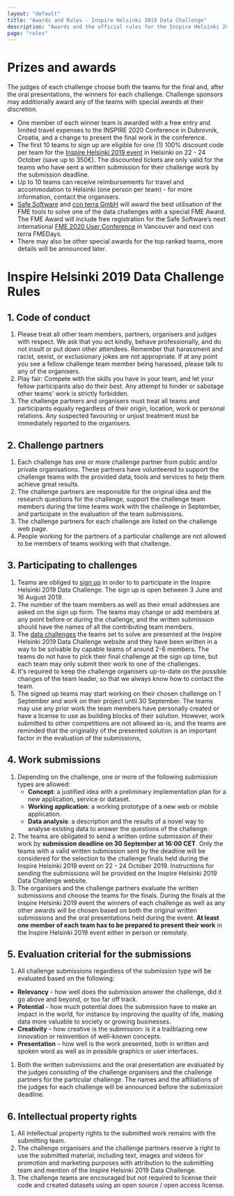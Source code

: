 ```yaml
---
layout: "default"
title: "Awards and Rules - Inspire Helsinki 2019 Data Challenge"
description: "Awards and the official rules for the Inspire Helsinki 2019 Data Challenge competition"
page: "rules"
---
```

# Prizes and awards
The judges of each challenge choose both the teams for the final and, after the oral presentations, the winners for each challenge. Challenge sponsors may additionally award any of the teams with special awards at their discretion.
* One member of each winner team is awarded with a free entry and limited travel expenses to the INSPIRE 2020 Conference in Dubrovnik, Croatia,
and a change to present the final work in the conference.
* The first 10 teams to sign up are eligible for one (1) 100% discount code per team for the
[Inspire Helsinki 2019 event](https://www.inspire-helsinki-2019.fi/) in Helsinki on 22 - 24 October (save up to 350€). The discounted tickets are only valid for the teams who have sent a written submission for their challenge work by the submission deadline.
* Up to 10 teams can receive reimbursements for travel and accommodation to Helsinki (one person per team) - for more information, contact the organisers.
* [Safe Software](https://www.safe.com/) and [con terra GmbH](https://conterra.de/) will award the best utilisation of the FME tools to solve one of the data challenges with a special FME Award. The FME Award will include free registration for the Safe Software’s next international [FME 2020 User Conference](https://www.safe.com/fmeuc/) in Vancouver and next con terra FMEDays.
* There may also be other special awards for the top ranked teams, more details will be announced later.

# Inspire Helsinki 2019 Data Challenge Rules

## 1. Code of conduct
1. Please treat all other team members, partners, organisers and judges with respect.  We ask that you act kindly, behave professionally, and do not insult or put down other attendees.  Remember that harassment and racist, sexist, or exclusionary jokes are not appropriate. If at any point you see a fellow challenge team member being harassed, please talk to any of the organisers.
1. Play fair: Compete with the skills you have in your team, and let your fellow participants also do their best. Any attempt to hinder or sabotage other teams' work is strictly forbidden.
1. The challenge partners and organisers must treat all teams and participants equally regardless of their origin, location, work or personal relations. Any suspected favouring or unjust treatment must be immediately reported to the organisers.

## 2. Challenge partners
1. Each challenge has one or more challenge partner from public and/or private organisations. These partners have volunteered to support the challenge teams with the provided data, tools and services to help them achieve great results.
1. The challenge partners are responsible for the original idea and the research questions for the challenge, support the challenge team members during the time teams work with the challenge in September, and participate in the evaluation of the team submissions.
1. The challenge partners for each challenge are listed on the challenge web page.
1. People working for the partners of a particular challenge are not allowed to be members of teams working with that challenge.

## 3. Participating to challenges
1. Teams are obliged to [sign up](/signup.html) in order to to participate in the Inspire Helsinki 2019 Data Challenge. The sign up is open between 3 June and 16 August 2019.
1. The number of the team members as well as their email addresses are asked on the sign up form. The teams may change or add members at any point before or during the challenge, and the written submission should have the names of all the contributing team members.
1. The [data challenges](/) the teams set to solve are presented at the Inspire Helsinki 2019 Data Challenge website and they have been written in a way to be solvable by capable teams of around 2-6 members. The teams do not have to pick their final challenge at the sign up time, but each team may only submit their work to one of the challenges.
1. It's required to keep the challenge organisers up-to-date on the possible changes of the team leader, so that we always know how to contact the team.
1. The signed up teams may start working on their chosen challenge on 1 September and work on their project until 30 September. The teams may use any prior work the team members have personally created or have a license to use as building blocks of their solution. However, work submitted to other competitions are not allowed as-is, and the teams are reminded that the originality of the presented solution is an important factor in the evaluation of the submissions,

## 4. Work submissions
1. Depending on the challenge, one or more of the following submission types are allowed:
   * **Concept**: a justified idea with a preliminary implementation plan for a new application, service or dataset.
   * **Working application**: a working prototype of a new web or mobile application.
   * **Data analysis**: a description and the results of a novel way to analyse existing data to answer the questions of the challenge.
1. The teams are obligated to send a written online submission of their work by **submission deadline on 30 September at 16:00 CET**. Only the teams with a valid written submission sent by the deadline will be considered for the selection to the challenge finals held during the Inspire Helsinki 2019 event on 22 - 24 October 2019. Instructions for sending the submissions will be provided on the Inspire Helsinki 2019 Data Challenge website.
1. The organisers and the challenge partners evaluate the written submissions and choose the teams for the finals. During the finals at the Inspire Helsinki 2019 event the winners of each challenge as well as any other awards will be chosen based on both the original written submissions and the oral presentations held during the event. **At least one member of each team has to be prepared to present their work** in the Inspire Helsinki 2019 event either in person or remotely.

## 5. Evaluation criterial for the submissions
1. All challenge submissions regardless of the submission type will be evaluated based on the following:
* **Relevancy** - how well does the submission answer the challenge, did it go above and beyond, or too far off track.
* **Potential** - how much potential does the submission have to make an impact in the world, for instance by improving the quality of life, making data more valuable to society or growing businesses.
* **Creativity** – how creative is the submission: is it a trailblazing new innovation or reinvention of well-known concepts.
* **Presentation** – how well is the work presented, both in written and spoken word as well as in possible graphics or user interfaces.
1. Both the written submissions and the oral presentation are evaluated by the judges consisting of the challenge organisers and the challenge partners for the particular challenge. The names and the affiliations of the judges for each challenge will be announced before the submission deadline.

## 6. Intellectual property rights
1. All intellectual property rights to the submitted work remains with the submitting team.
1. The challenge organisers and the challenge partners reserve a right to use the submitted material, including text, images and videos for promotion and marketing purposes with attribution to the submitting team and mention of the Inspire Helsinki 2019 Data Challenge.
1. The challenge teams are encouraged but not required to license their code and created datasets using an open source / open access license.
